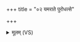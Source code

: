 +++
title = "०२ यमराते पुरोधत्से"

+++
<details><summary>मूलम् (VS)</summary>

यम॑राते पुरोध॒त्से पुरु॑षं परिरा॒पिण॑म्।  
नम॑स्ते॒ तस्मै॑ कृण्मो॒ मा व॒निं व्य॑थयी॒र्मम॑ ॥
</details>